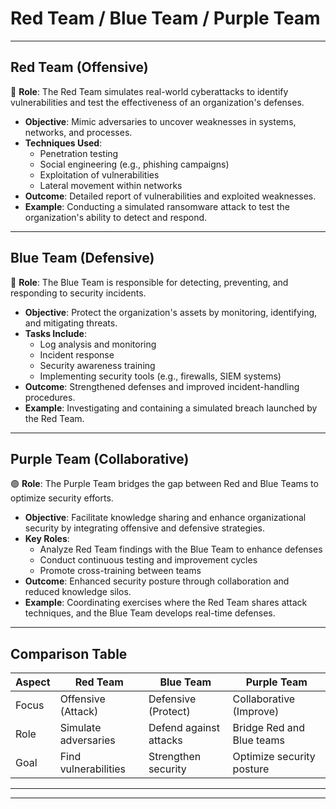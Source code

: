 # Red Team / Blue Team / Purple Team

---
## Red Team (Offensive)

🔴 **Role**: The Red Team simulates real-world cyberattacks to identify vulnerabilities and test the effectiveness of an organization's defenses.

* **Objective**: Mimic adversaries to uncover weaknesses in systems, networks, and processes.
* **Techniques Used**:
  * Penetration testing
  * Social engineering (e.g., phishing campaigns)
  * Exploitation of vulnerabilities
  * Lateral movement within networks
* **Outcome**: Detailed report of vulnerabilities and exploited weaknesses.
* **Example**: Conducting a simulated ransomware attack to test the organization's ability to detect and respond.

---
## Blue Team (Defensive)

🔵 **Role**: The Blue Team is responsible for detecting, preventing, and responding to security incidents.

* **Objective**: Protect the organization's assets by monitoring, identifying, and mitigating threats.
* **Tasks Include**:
  * Log analysis and monitoring
  * Incident response
  * Security awareness training
  * Implementing security tools (e.g., firewalls, SIEM systems)
* **Outcome**: Strengthened defenses and improved incident-handling procedures.
* **Example**: Investigating and containing a simulated breach launched by the Red Team.

---
## Purple Team (Collaborative)

🟣 **Role**: The Purple Team bridges the gap between Red and Blue Teams to optimize security efforts.

* **Objective**: Facilitate knowledge sharing and enhance organizational security by integrating offensive and defensive strategies.
* **Key Roles**:
  * Analyze Red Team findings with the Blue Team to enhance defenses
  * Conduct continuous testing and improvement cycles
  * Promote cross-training between teams
* **Outcome**: Enhanced security posture through collaboration and reduced knowledge silos.
* **Example**: Coordinating exercises where the Red Team shares attack techniques, and the Blue Team develops real-time defenses.

---
## Comparison Table

| Aspect | Red Team             | Blue Team              | Purple Team               |
| ------ | -------------------- | ---------------------- | ------------------------- |
| Focus  | Offensive (Attack)   | Defensive (Protect)    | Collaborative (Improve)   |
| Role   | Simulate adversaries | Defend against attacks | Bridge Red and Blue teams |
| Goal   | Find vulnerabilities | Strengthen security    | Optimize security posture |

----
---
